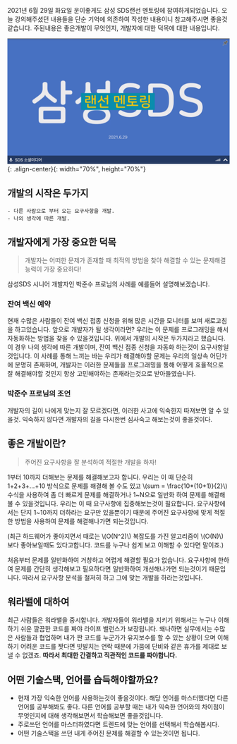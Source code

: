 <script type="text/javascript" src="https://cdn.mathjax.org/mathjax/latest/MathJax.js?config=TeX-AMS_HTML"></script>

2021년 6월 29일 화요일 운이좋게도 삼성 SDS랜선 멘토링에 참여하게되었습니다. 오늘 강의해주셨던 내용들을 단순 기억에 의존하여 작성한 내용이니 참고해주시면 좋을것 같습니다. 주된내용은 좋은개발이 무엇인지, 개발자에 대한 덕목에 대한 내용입니다.

![mentoring.png](/assets/images/posts/2021-06-29/mentoring.png){: .align-center}{: width="70%", height="70%"}

## 개발의 시작은 두가지
    - 다른 사람으로 부터 오는 요구사항을 개발.
    - 나의 생각에 따른 개발.

## 개발자에게 가장 중요한 덕목

> 개발자는 어떠한 문제가 존재할 때 최적의 방법을 찾아 해결할 수 있는 문제해결능력이 가장 중요하다!

삼성SDS 시니어 개발자인 박준수 프로님의 사례를 예를들어 설명해보겠습니다.

### 잔여 백신 예약

현재 수많은 사람들이 잔여 백신 접종 신청을 위해 많은 시간을 모니터를 보며 새로고침을 하고있습니다. 앞으로 개발자가 될 생각이라면? 우리는 이 문제를 프로그래밍을 해서 자동화하는 방법을 찾을 수 있을것입니다. 위에서 개발의 시작은 두가지라고 했습니다. 이 경우 나의 생각에 따른 개발이며, 잔여 백신 접종 신청을 자동화 하는것이 요구사항일 것입니다. 이 사례를 통해 느끼는 바는 우리가 해결해야할 문제는 우리의 일상속 어딘가에 분명히 존재하며, 개발자는 이러한 문제들을 프로그래밍을 통해 어떻게 효율적으로 잘 해결해야할 것인지 항상 고민해야하는 존재라는것으로 받아들였습니다.

### 박준수 프로님의 조언

개발자의 길이 나에게 맞는지 잘 모르겠다면, 이러한 사고에 익숙한지 따져보면 알 수 있을것. 익숙하지 않다면 개발자의 길을 다시한번 심사숙고 해보는것이 좋을것이다.

## 좋은 개발이란?

> 주어진 요구사항을 잘 분석하여 적절한 개발을 하자!

1부터 10까지 더해보는 문제를 해결해보고자 합니다. 우리는 이 때 단순히 1+2+3+...+10 방식으로 문제를 해결해 볼 수도 있고 \\(sum = \frac{10*(10+1)}{2}\\) 수식을 사용하여 좀 더 빠르게 문제를 해결하거나 1~N으로 일반화 하여 문제를 해결해 볼 수 있을것입니다. 우리는 이 때 요구사항에 집중해보는것이 필요합니다. 요구사항에서는 단지 1~10까지 더하라는 요구만 있을뿐이기 때문에 주어진 요구사항에 맞게 적절한 방법을 사용하여 문제를 해결해나가면 되는것입니다.

(최근 하드웨어가 좋아지면서 때로는 \\(O(N^2)\\)  복잡도를 가진 알고리즘이 \\(O(N)\\) 보다 좋아보일때도 있다고합니다. 코드를 누구나 쉽게 보고 이해할 수 있다면 말이죠.)

처음부터 문제를 일반화하여 거창하고 어렵게 해결할 필요가 없습니다. 요구사항에 한하여 문제를 간단히 생각해보고 필요하다면 일반화하여 개선해나가면 되는것이기 때문입니다. 따라서 요구사항 분석을 철저히 하고 그에 맞는 개발을 하라는것입니다.

## 워라밸에 대하여

최근 사람들은 워라밸을 중시합니다. 개발자들이 워라밸을 지키기 위해서는 누구나 이해하기 쉬운 깔끔한 코드를 짜야 라이프 밸런스가 보장됩니다. 왜나하면 실무에서는 수많은 사람들과 협업하며 내가 짠 코드를 누군가가 유지보수를 할 수 있는 상황이 오며 이해하기 어려운 코드를 짯다면 빗발치는 연락 때문에 가뭄에 단비와 같은 휴가를 제대로 보낼 수 없겠죠. **따라서 최대한 간결하고 직관적인 코드를 짜야합니다.**

## 어떤 기술스택, 언어를 습득해야할까요?

- 현재 가장 익숙한 언어를 사용하는것이 좋을것이다. 해당 언어를 마스터했다면 다른 언어를 공부해봐도 좋다. 다른 언어를 공부할 때는 내가 익숙한 언어와의 차이점이 무엇인지에 대해 생각해보면서 학습해보면 좋을것입니다.
- 주로쓰던 언어를 마스터하였다면 트렌드에 맞는 언어를 선택해서 학습해봅시다.
- 어떤 기술스택을 쓰던 내게 주어진 문제를 해결할 수 있는것이면 됩니다.
